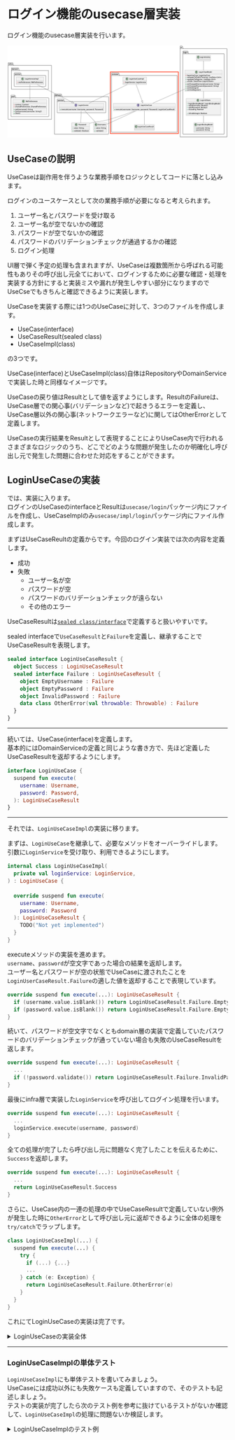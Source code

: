 # ログイン機能のusecase層実装
ログイン機能のusecase層実装を行います。  

![login_class_usecase](../image/3/login_class_usecase.png)

## UseCaseの説明
UseCaseは副作用を伴うような業務手順をロジックとしてコードに落とし込みます。  

ログインのユースケースとして次の業務手順が必要になると考えられます。  

1. ユーザー名とパスワードを受け取る
2. ユーザー名が空でないかの確認
3. パスワードが空でないかの確認
4. パスワードのバリデーションチェックが通過するかの確認
5. ログイン処理

UI層で弾く予定の処理も含まれますが、UseCaseは複数箇所から呼ばれる可能性もありその呼び出し元全てにおいて、ログインするために必要な確認・処理を実装する方針にすると実装ミスや漏れが発生しやすい部分になりますのでUseCseでもきちんと確認できるように実装します。  

UseCaseを実装する際には1つのUseCaseに対して、3つのファイルを作成します。  

- UseCase(interface)
- UseCaseResult(sealed class)
- UseCaseImpl(class)

の3つです。  

UseCase(interface)とUseCaseImpl(class)自体はRepositoryやDomainServiceで実装した時と同様なイメージです。  

UseCaseの戻り値はResultとして値を返すようにします。ResultのFailureは、UseCase層での関心事(バリデーションなど)で起きうるエラーを定義し、UseCase層以外の関心事(ネットワークエラーなど)に関してはOtherErrorとして定義します。  

UseCaseの実行結果をResultとして表現することによりUseCase内で行われるさまざまなロジックのうち、どこでどのような問題が発生したのか明確化し呼び出し元で発生した問題に合わせた対応をすることができます。  

## LoginUseCaseの実装

では、実装に入ります。  
ログインのUseCaseのinterfaceとResultは`usecase/login`パッケージ内にファイルを作成し、UseCaseImplのみ`usecase/impl/login`パッケージ内にファイル作成します。  

まずはUseCaseReultの定義からです。今回のログイン実装では次の内容を定義します。  

- 成功
- 失敗
  - ユーザー名が空
  - パスワードが空
  - パスワードのバリデーションチェックが遠らない
  - その他のエラー

UseCaseResultは[`sealed class/interface`](https://kotlinlang.org/docs/sealed-classes.html)で定義すると扱いやすいです。  

sealed interfaceで`UseCaseResult`と`Failure`を定義し、継承することでUseCaseResultを表現します。  

```Kotlin
sealed interface LoginUseCaseResult {
  object Success : LoginUseCaseResult
  sealed interface Failure : LoginUseCaseResult {
    object EmptyUsername : Failure
    object EmptyPassword : Failure
    object InvalidPassword : Failure
    data class OtherError(val throwable: Throwable) : Failure
  }
}
```

---

続いては、UseCase(interface)を定義します。  
基本的にはDomainServiceの定義と同じような書き方で、先ほど定義したUseCaseResultを返却するようにします。  

```Kotlin
interface LoginUseCase {
  suspend fun execute(
    username: Username,
    password: Password,
  ): LoginUseCaseResult
}
```

---

それでは、`LoginUseCaseImpl`の実装に移ります。  

まずは、`LoginUseCase`を継承して、必要なメソッドをオーバーライドします。  
引数に`LoginService`を受け取り、利用できるようにします。  

```Kotlin
internal class LoginUseCaseImpl(
  private val loginService: LoginService,
) : LoginUseCase {

  override suspend fun execute(
    username: Username,
    password: Password
  ): LoginUseCaseResult {
    TODO("Not yet implemented")
  }
}
```

executeメソッドの実装を進めます。  
`username`、`password`が空文字であった場合の結果を返却します。  
ユーザー名とパスワードが空の状態でUseCaseに渡されたことを`LoginUserCaseResult.Failure`の適した値を返却することで表現しています。  

```Kotlin
override suspend fun execute(...): LoginUseCaseResult {
  if (username.value.isBlank()) return LoginUseCaseResult.Failure.EmptyUsername
  if (password.value.isBlank()) return LoginUseCaseResult.Failure.EmptyPassword
}

```

続いて、パスワードが空文字でなくともdomain層の実装で定義していたパスワードのバリデーションチェックが通っていない場合も失敗のUseCaseResultを返します。  

```Kotlin
override suspend fun execute(...): LoginUseCaseResult {
  ...
  if (!password.validate()) return LoginUseCaseResult.Failure.InvalidPassword
}
```

最後にinfra層で実装した`LoginService`を呼び出してログイン処理を行います。  

```Kotlin
override suspend fun execute(...): LoginUseCaseResult {
  ...
  loginService.execute(username, password)
}
```

全ての処理が完了したら呼び出し元に問題なく完了したことを伝えるために、`Success`を返却します。  

```Kotlin
override suspend fun execute(...): LoginUseCaseResult {
  ...
  return LoginUseCaseResult.Success
}
```

さらに、UseCase内の一連の処理の中でUseCaseResultで定義していない例外が発生した時に`OtherError`として呼び出し元に返却できるように全体の処理を`try/catch`でラップします。  

```Kotlin
class LoginUseCaseImpl(...) {
  suspend fun execute(...) {
    try {
      if (...) {...}
      ...
    } catch (e: Exception) {
      return LoginUseCaseResult.Failure.OtherError(e)
    }
  }
}
```

これにてLoginUseCaseの実装は完了です。  

<details>
<summary>LoginUseCaseの実装全体</summary>

```Kotlin
internal class LoginUseCaseImpl(
  private val loginService: LoginService,
) : LoginUseCase {
  override suspend fun execute(
    username: Username,
    password: Password
  ): LoginUseCaseResult {
    try {
      if (username.value.isBlank()) return LoginUseCaseResult.Failure.EmptyUsername
      if (password.value.isBlank()) return LoginUseCaseResult.Failure.EmptyPassword

      if (!password.validate()) return LoginUseCaseResult.Failure.InvalidPassword
      loginService.execute(username, password)

      return LoginUseCaseResult.Success
    } catch (e: Exception) {
      return LoginUseCaseResult.Failure.OtherError(e)
    }
  }
}
```

</details>

---

### LoginUseCaseImplの単体テスト
`LoginUseCaseImpl`にも単体テストを書いてみましょう。  
UseCaseには成功以外にも失敗ケースも定義していますので、そのテストも記述しましょう。  
テストの実装が完了したら次のテスト例を参考に抜けているテストがないか確認して、`LoginUseCaseImpl`の処理に問題ないか検証します。  

<details>
<summary>LoginUseCaseImplのテスト例</summary>

```Kotlin
class LoginUseCaseImplSpec {
  private val loginService = mockk<LoginService>()
  private val subject = LoginUseCaseImpl(loginService)

  @Test
  fun loginSuccess() = runTest {
    val username = Username("username")
    val password = Password("Password1%")

    coJustRun {
      loginService.execute(any(), any())
    }

    val result = subject.execute(username, password)

    coVerify {
      loginService.execute(username, password)
    }

    assertThat(result).isEqualTo(LoginUseCaseResult.Success)
  }

  @Test
  fun loginFailureUsernameEmpty() = runTest {
    val username = Username("")
    val password = Password("Password1%")

    coJustRun {
      loginService.execute(any(), any())
    }

    val result = subject.execute(username, password)

    coVerify(inverse = true) {
      loginService.execute(any(), any())
    }

    assertThat(result).isEqualTo(LoginUseCaseResult.Failure.EmptyUsername)
  }

  @Test
  fun loginFailurePasswordEmpty() = runTest {
    val username = Username("username")
    val password = Password("")

    coJustRun {
      loginService.execute(any(), any())
    }

    val result = subject.execute(username, password)

    coVerify(inverse = true) {
      loginService.execute(any(), any())
    }

    assertThat(result).isEqualTo(LoginUseCaseResult.Failure.EmptyPassword)
  }

  @Test
  fun loginFailurePasswordInvalid() = runTest {
    val username = Username("username")
    val password = Password("password")

    coJustRun {
      loginService.execute(any(), any())
    }

    val result = subject.execute(username, password)

    coVerify(inverse = true) {
      loginService.execute(any(), any())
    }

    assertThat(result).isEqualTo(LoginUseCaseResult.Failure.InvalidPassword)
  }

  @Test
  fun loginFailurePasswordOther() = runTest {
    val username = Username("username")
    val password = Password("Password1%")
    val error = Exception()

    coEvery {
      loginService.execute(any(), any())
    } throws error

    val result = subject.execute(username, password)

    coVerify {
      loginService.execute(any(), any())
    }

    assertThat(result).isEqualTo(LoginUseCaseResult.Failure.OtherError(error))
  }

}
```

</details>

